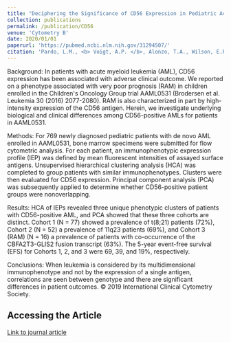 ```yaml
---
title: "Deciphering the Significance of CD56 Expression in Pediatric Acute Myeloid Leukemia: A Report from the Children's Oncology Group"
collection: publications
permalink: /publication/CD56
venue: 'Cytometry B'
date: 2020/01/01
paperurl: 'https://pubmed.ncbi.nlm.nih.gov/31294507/'
citation: 'Pardo, L.M., <b> Voigt, A.P. </b>, Alonzo, T.A., Wilson, E.R., Gerbing, R.B., Paine, D.J., Dai, F., Menssen, A.J., Raimondi, S.C., Hirsch, B.A., et al. Deciphering the Significance of CD56 Expression in Pediatric Acute Myeloid Leukemia: A Report from the Childrens Oncology Group. Cytometry B Clin Cytom 2020.'
---
```


Background: In patients with acute myeloid leukemia (AML), CD56 expression has been associated with adverse clinical outcome. We reported on a phenotype associated with very poor prognosis (RAM) in children enrolled in the Children's Oncology Group trial AAML0531 (Brodersen et al. Leukemia 30 (2016) 2077-2080). RAM is also characterized in part by high-intensity expression of the CD56 antigen. Herein, we investigate underlying biological and clinical differences among CD56-positive AMLs for patients in AAML0531.

Methods: For 769 newly diagnosed pediatric patients with de novo AML enrolled in AAML0531, bone marrow specimens were submitted for flow cytometric analysis. For each patient, an immunophenotypic expression profile (IEP) was defined by mean fluorescent intensities of assayed surface antigens. Unsupervised hierarchical clustering analysis (HCA) was completed to group patients with similar immunophenotypes. Clusters were then evaluated for CD56 expression. Principal component analysis (PCA) was subsequently applied to determine whether CD56-positive patient groups were nonoverlapping.

Results: HCA of IEPs revealed three unique phenotypic clusters of patients with CD56-positive AML, and PCA showed that these three cohorts are distinct. Cohort 1 (N = 77) showed a prevalence of t(8;21) patients (72%), Cohort 2 (N = 52) a prevalence of 11q23 patients (69%), and Cohort 3 (RAM) (N = 16) a prevalence of patients with co-occurrence of the CBFA2T3-GLIS2 fusion transcript (63%). The 5-year event-free survival (EFS) for Cohorts 1, 2, and 3 were 69, 39, and 19%, respectively.

Conclusions: When leukemia is considered by its multidimensional immunophenotype and not by the expression of a single antigen, correlations are seen between genotype and there are significant differences in patient outcomes. © 2019 International Clinical Cytometry Society.

## Accessing the Article

[Link to journal article](https://pubmed.ncbi.nlm.nih.gov/31294507/)
